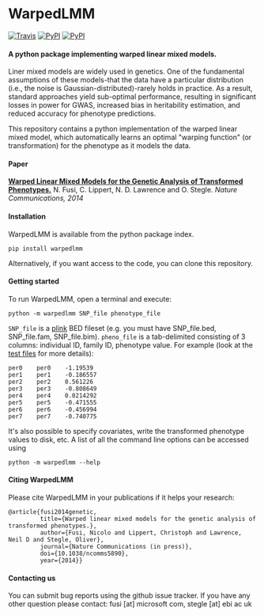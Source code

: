 # WarpedLMM
[![Travis](https://img.shields.io/travis/PMBio/warpedLMM.svg)](https://travis-ci.org/PMBio/warpedLMM)  [![PyPI](https://img.shields.io/pypi/v/warpedlmm.svg)](https://pypi.python.org/pypi/WarpedLMM) [![PyPI](https://img.shields.io/pypi/l/WarpedLMM.svg)]()

#### A python package implementing warped linear mixed models.

Liner mixed models are widely used in genetics. One of the fundamental assumptions of these models-that the data have a particular distribution (i.e., the noise is Gaussian-distributed)-rarely holds in practice. As a result, standard approaches yield sub-optimal performance, resulting in significant losses in power for GWAS, increased bias in heritability estimation, and reduced accuracy for phenotype predictions.

This repository contains a python implementation of the warped linear mixed model, which automatically learns an optimal "warping function" (or transformation) for the phenotype as it models the data. 

#### Paper
[**Warped Linear Mixed Models for the Genetic Analysis of Transformed Phenotypes.**](http://dx.doi.org/10.1038/ncomms5890) N. Fusi, C. Lippert, N. D. Lawrence and O. Stegle. *Nature Communications, 2014*

#### Installation

WarpedLMM is available from the python package index. 

```shell
pip install warpedlmm
```

Alternatively, if you want access to the code, you can clone this repository.

#### Getting started

To run WarpedLMM, open a terminal and execute:

```shell
python -m warpedlmm SNP_file phenotype_file
```

`SNP_file` is a [plink](http://pngu.mgh.harvard.edu/~purcell/plink/data.shtml) BED fileset (e.g. you must have SNP_file.bed, SNP_file.fam, SNP_file.bim).
`pheno_file` is a tab-delimited consisting of 3 columns: individual ID, family ID, phenotype value. For example (look at the [test files]() for more details):

```shell
per0	per0	-1.19539
per1	per1	-0.186557
per2	per2	0.561226
per3	per3	-0.808649
per4	per4	0.0214292
per5	per5	-0.471555
per6	per6	-0.456994
per7	per7	-0.740775
```
 
It's also possible to specify covariates, write the transformed phenotype values to disk, etc.
A list of all the command line options can be accessed using

```shell
python -m warpedlmm --help
```

#### Citing WarpedLMM

Please cite WarpedLMM in your publications if it helps your research:

    @article{fusi2014genetic,
             title={Warped linear mixed models for the genetic analysis of transformed phenotypes.},
             author={Fusi, Nicolo and Lippert, Christoph and Lawrence, Neil D and Stegle, Oliver},
             journal={Nature Communications (in press)},
             doi={10.1038/ncomms5890},
             year={2014}}               

#### Contacting us 

You can submit bug reports using the github issue tracker. 
If you have any other question please contact: fusi [at] microsoft com, stegle [at] ebi ac uk